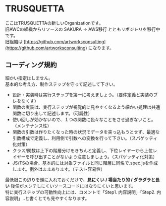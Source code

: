 # TRUSQUETTA

ここはTRUSQUETTAの新しいOrganizationです。  
旧AWCの組織からリソースの SAKURA → AWS移行 とともリポジトリを移行中です。  
旧組織は [https://github.com/artworksconsulting](https://github.com/artworksconsulting) になります。  

## コーディング規約

細かい指定はしません。  
基本的な考え方、制作ステップを守って記述して下さい。

- 設計・実装時は実行ステップを第一に考えましょう。（要件定義と実装のブレをなくす）
- 関数の実装は、実行ステップが視覚的に見やすくなるよう細かい処理は共通関数に切り出して記述します。（可読性）
- 使い回しが効かないので、１つの関数に色々なことをさせ過ぎないこと。（メンテナンス性）
- 関数の引数は作りたくなった時の状況でデータを突っ込もうとせず、最適な引数構成で定義し、利用側で引数への変換を行って下さい。（スパゲッティ化対策）
- クラス/関数は上下の階層分けをきちんと定義し、下位レイヤーから上位レイヤーを呼び出すことがないよう注意しましょう。（スパゲッティ化対策）
- JS/TSの場合、基本的には対象ファイルと同じ階層に同名で.spec.jsを作成します。例外はままあります。（テスト容易性）

最低限この辺りを頭に入れておくだけで、**見にくい / 場当たり的 / ダラダラと長い** 後任がメンテしにくいソースコードにはなりにくいと思います。  
特に実行ステップの可動性向上には、コメントで「Step1. 内容説明」「Step2. 内容説明」..と書くとても見やすくなります。

